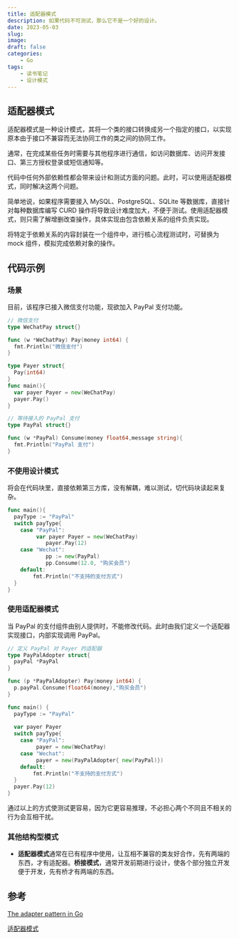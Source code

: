 ```yaml
---
title: 适配器模式
description: 如果代码不可测试，那么它不是一个好的设计。
date: 2023-05-03
slug: 
image: 
draft: false
categories:
    - Go
tags:
    - 读书笔记
    - 设计模式
---
```


## 适配器模式

适配器模式是一种设计模式，其将一个类的接口转换成另一个指定的接口，以实现原本由于接口不兼容而无法协同工作的类之间的协同工作。

通常，在完成某些任务时需要与其他程序进行通信，如访问数据库、访问开发接口、第三方授权登录或短信通知等。

代码中任何外部依赖性都会带来设计和测试方面的问题。此时，可以使用适配器模式，同时解决这两个问题。

简单地说，如果程序需要接入 MySQL、PostgreSQL、SQLite 等数据库，直接针对每种数据库编写 CURD 操作将导致设计难度加大，不便于测试。使用适配器模式，则只需了解增删改查操作，具体实现由包含依赖关系的组件负责实现。

将特定于依赖关系的内容封装在一个组件中，进行核心流程测试时，可替换为 mock 组件，模拟完成依赖对象的操作。

## 代码示例

### 场景

目前，该程序已接入微信支付功能，现欲加入 PayPal 支付功能。

```go
// 微信支付
type WeChatPay struct{}

func (w *WeChatPay) Pay(money int64) {
  fmt.Println("微信支付")
}
```

```go
type Payer struct{
  Pay(int64) 
}
func main(){
  var payer Payer = new(WeChatPay)
  payer.Pay()
}
```

```go
// 等待接入的 PayPal 支付
type PayPal struct{}

func (w *PayPal) Consume(money float64,message string){
  fmt.Println("PayPal 支付")
}
```

### 不使用设计模式

将会在代码块里，直接依赖第三方库，没有解耦，难以测试，切代码块读起来复杂。

```go
func main(){
  payType := "PayPal"
  switch payType{
    case "PayPal":
    	 var payer Payer = new(WeChatPay)
  			payer.Pay(12)
    case "Wechat":
		    pp := new(PayPal)
		    pp.Consume(12.0, "购买会员")
    default:
    	fmt.Println("不支持的支付方式")
  }
}
```

### 使用适配器模式

当 PayPal 的支付组件由别人提供时，不能修改代码。此时由我们定义一个适配器实现接口，内部实现调用 PayPal。

```go
// 定义 PayPal 对 Payer 的适配器
type PayPalAdopter struct{
  payPal *PayPal
}

func (p *PayPalAdopter) Pay(money int64) {
  p.payPal.Consume(float64(money),"购买会员")
}
```

```go
func main() {
  payType := "PayPal"
  
  var payer Payer
  switch payType{
    case "PayPal":
    	 payer = new(WeChatPay)
    case "Wechat":
    	 payer = new(PayPalAdopter{ new(PayPal)})
    default:
    	fmt.Println("不支持的支付方式")
  }
  payer.Pay(12)
}
```

通过以上的方式使测试更容易，因为它更容易推理，不必担心两个不同且不相关的行为会互相干扰。

### 其他结构型模式

+ **适配器模式**通常在已有程序中使用，让互相不兼容的类友好合作，先有两端的东西，才有适配器。**桥接模式**，通常开发前期进行设计，使各个部分独立开发便于开发，先有桥才有两端的东西。

## 参考

[The adapter pattern in Go](https://bitfieldconsulting.com/golang/adapter)

[适配器模式](https://refactoringguru.cn/design-patterns/adapter)